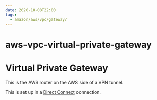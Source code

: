 ```yaml
---
date: 2020-10-08T22:00
tags:
  - amazon/aws/vpc/gateway/
---
```


# aws-vpc-virtual-private-gateway

# Virtual Private Gateway

This is the AWS router on the AWS side of a VPN tunnel.

This is set up in a [Direct Connect](aws-vpc-direct-connect) connection.